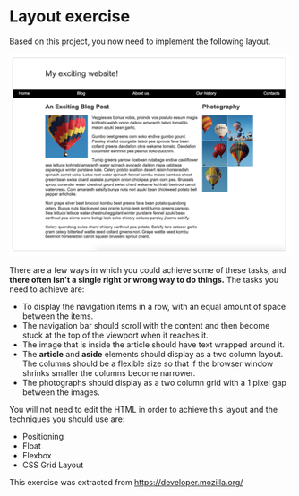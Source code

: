 # Layout exercise

Based on this project, you now need to implement the following layout.

<img src="./images/demo.png" alt="demo"/>

There are a few ways in which you could achieve some of these tasks, and **there often isn't a single right or wrong way to do things.**
The tasks you need to achieve are:

- To display the navigation items in a row, with an equal amount of space between the items.
- The navigation bar should scroll with the content and then become stuck at the top of the viewport when it reaches it.
- The image that is inside the article should have text wrapped around it.
- The **article** and **aside** elements should display as a two column layout. The columns should be a flexible size so that if the browser window shrinks smaller the columns become narrower.
- The photographs should display as a two column grid with a 1 pixel gap between the images.

You will not need to edit the HTML in order to achieve this layout and the techniques you should use are:

- Positioning
- Float
- Flexbox
- CSS Grid Layout

This exercise was extracted from https://developer.mozilla.org/
